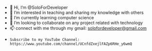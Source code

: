 - 👋 Hi, I’m @SoloForDeveloper
- 👀 I’m interested in teaching and sharing my knowledge with others
- 🌱 I’m currently learning computer science
- 💞️ I’m looking to collaborate on any project related with technology
- 📫 connect with me through my gmail: solofordeveloper@gmail.com
-     Subscribe to my YouTube Channel: https://www.youtube.com/channel/UCnfdZxejlFAZp6RHe_y6wmQ

